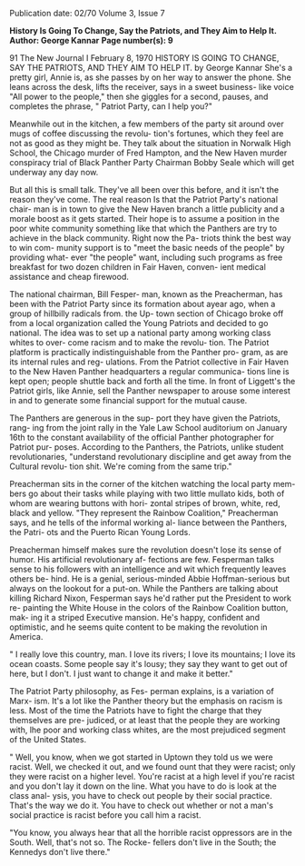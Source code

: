 Publication date: 02/70
Volume 3, Issue 7

**History Is Going To Change, Say the Patriots, and They Aim to Help It.**
**Author: George Kannar**
**Page number(s): 9**

91 The New Journal I February 8, 1970 
HISTORY IS GOING TO CHANGE, 
SAY THE PATRIOTS, AND THEY 
AIM TO HELP IT. 
by George Kannar 
She's a pretty girl, Annie is, as she 
passes by on her way to answer the 
phone. She leans across the desk, lifts 
the receiver, says in a sweet business-
like voice "All power to the people," 
then she giggles for a second, pauses, 
and completes the phrase, " Patriot 
Party, can I help you?" 

Meanwhile out in the kitchen, a few 
members of the party sit around over 
mugs of coffee discussing the revolu-
tion's fortunes, which they feel are not 
as good as they might be. They talk 
about the situation in Norwalk High 
School, the Chicago murder of Fred 
Hampton, and the New Haven murder 
conspiracy trial of Black Panther Party 
Chairman Bobby Seale which will get 
underway any day now. 

But all this is small talk. They've all 
been over this before, and it isn't the 
reason they've come. The real reason Is 
that the Patriot Party's national chair-
man is in town to give the New Haven 
branch a little publicity and a morale 
boost as it gets started. Their hope is to 
assume a position in the poor white 
community something like that which 
the Panthers are try to achieve in the 
black community. Right now the Pa-
triots think the best way to win com-
munity support is to "meet the basic 
needs of the people" by providing what-
ever "the people" want, including such 
programs as free breakfast for two 
dozen children in Fair Haven, conven-
ient medical assistance and cheap 
firewood. 

The national chairman, Bill Fesper-
man, known as the Preacherman, has 
been with the Patriot Party since its 
formation about ayear ago, when a 
group of hillbilly radicals from. the Up-
town section of Chicago broke off from 
a local organization called the Young 
Patriots and decided to go national. 
The idea was to set up a national party 
among working class whites to over-
come racism and to make the revolu-
tion. The Patriot platform is practically 
indistinguishable from the Panther pro-
gram, as are its internal rules and reg-
ulations. From the Patriot collective in 
Fair Haven to the New Haven Panther 
headquarters a regular communica-
tions line is kept open; people shuttle 
back and forth all the time. In front of 
Liggett's the Patriot girls, like Annie, 
sell the Panther newspaper to arouse 
some interest in and to generate some 
financial support for the mutual cause. 

The Panthers are generous in the sup-
port they have given the Patriots, rang-
ing from the joint rally in the Yale Law 
School auditorium on January 16th 
to the constant availability of the official 
Panther photographer for Patriot pur-
poses. According to the Panthers, the 
Patriots, unlike student revolutionaries, 
"understand revolutionary discipline 
and get away from the Cultural revolu-
tion shit. We're coming from the same 
trip." 

Preacherman sits in the corner of the 
kitchen watching the local party mem-
bers go about their tasks while playing 
with two little mullato kids, both of 
whom are wearing buttons with hori-
zontal stripes of brown, white, red, 
black and yellow. "They represent the 
Rainbow Coalition," Preacherman says, 
and he tells of the informal working al-
liance between the Panthers, the Patri-
ots and the Puerto Rican Young Lords. 

Preacherman himself makes sure the 
revolution doesn't lose its sense of 
humor. His artificial revolutionary af-
fections are few. Fesperman talks sense 
to his followers with an intelligence and 
wit which frequently leaves others be-
hind. He is a genial, serious-minded 
Abbie Hoffman-serious but always on 
the lookout for a put-on. While the 
Panthers are talking about killing 
Richard Nixon, Fesperman says he'd 
rather put the President to work re-
painting the White House in the colors 
of the Rainbow Coalition button, mak-
ing it a striped Executive mansion. He's 
happy, confident and optimistic, and he 
seems quite content to be making the 
revolution in America. 

" I really love this country, man. I love 
its rivers; I love its mountains; I love 
its ocean coasts. Some people say it's 
lousy; they say they want to get out of 
here, but I don't. I just want to change it 
and make it better." 

The Patriot Party philosophy, as Fes-
perman explains, is a variation of Marx-
ism. It's a lot like the Panther theory but 
the emphasis on racism is less. Most of 
the time the Patriots have to fight the 
charge that they themselves are pre-
judiced, or at least that the people they 
are working with, lhe poor and working 
class whites, are the most prejudiced 
segment of the United States. 

" Well, you know, when we got started 
in Uptown they told us we were racist. 
Well, we checked it out, and we found 
ount that they were racist; only they 
were racist on a higher level. You're 
racist at a high level if you're racist and 
you don't lay it down on the line. What 
you have to do is look at the class anal-
ysis, you have to check out people by 
their social practice. That's the way we 
do it. You have to check out whether 
or not a man's social practice is racist 
before you call him a racist. 

"You know, you always hear that all 
the horrible racist oppressors are in the 
South. Well, that's not so. The Rocke-
fellers don't live in the South; the 
Kennedys don't live there."